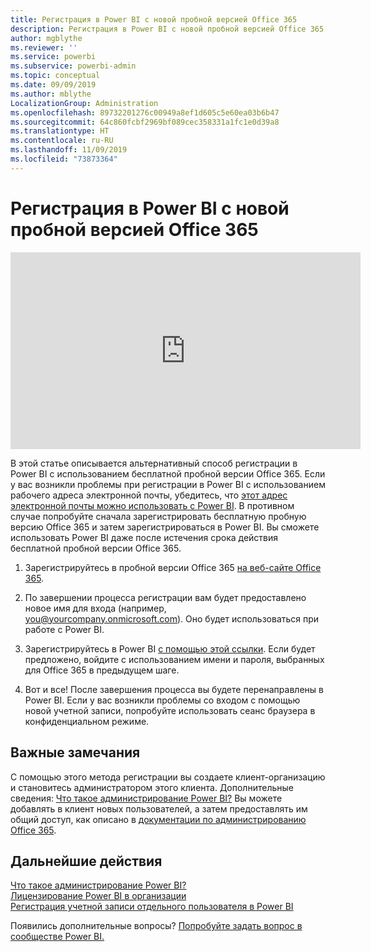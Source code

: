 ```yaml
---
title: Регистрация в Power BI с новой пробной версией Office 365
description: Регистрация в Power BI с новой пробной версией Office 365
author: mgblythe
ms.reviewer: ''
ms.service: powerbi
ms.subservice: powerbi-admin
ms.topic: conceptual
ms.date: 09/09/2019
ms.author: mblythe
LocalizationGroup: Administration
ms.openlocfilehash: 89732201276c00949a8ef1d605c5e60ea03b6b47
ms.sourcegitcommit: 64c860fcbf2969bf089cec358331a1fc1e0d39a8
ms.translationtype: HT
ms.contentlocale: ru-RU
ms.lasthandoff: 11/09/2019
ms.locfileid: "73873364"
---
```

# <a name="signing-up-for-power-bi-with-a-new-office-365-trial"></a>Регистрация в Power BI с новой пробной версией Office 365

<iframe width="560" height="315" src="https://www.youtube.com/embed/gbSuFST-Nx4?showinfo=0" frameborder="0" allowfullscreen></iframe>

В этой статье описывается альтернативный способ регистрации в Power BI с использованием бесплатной пробной версии Office 365. Если у вас возникли проблемы при регистрации в Power BI с использованием рабочего адреса электронной почты, убедитесь, что [этот адрес электронной почты можно использовать с Power BI](service-self-service-signup-for-power-bi.md#supported-email-addresses). В противном случае попробуйте сначала зарегистрировать бесплатную пробную версию Office 365 и затем зарегистрироваться в Power BI. Вы сможете использовать Power BI даже после истечения срока действия бесплатной пробной версии Office 365.

1. Зарегистрируйтесь в пробной версии Office 365 [на веб-сайте Office 365](https://go.microsoft.com/fwlink/p/?LinkID=403802).

1. По завершении процесса регистрации вам будет предоставлено новое имя для входа (например, you@yourcompany.onmicrosoft.com). Оно будет использоваться при работе с Power BI.

1. Зарегистрируйтесь в Power BI [с помощью этой ссылки](https://app.powerbi.com/signupredirect?pbi_source=web). Если будет предложено, войдите с использованием имени и пароля, выбранных для Office 365 в предыдущем шаге.

1. Вот и все! После завершения процесса вы будете перенаправлены в Power BI. Если у вас возникли проблемы со входом с помощью новой учетной записи, попробуйте использовать сеанс браузера в конфиденциальном режиме.

## <a name="important-considerations"></a>Важные замечания

С помощью этого метода регистрации вы создаете клиент-организацию и становитесь администратором этого клиента. Дополнительные сведения: [Что такое администрирование Power BI?](service-admin-administering-power-bi-in-your-organization.md) Вы можете добавлять в клиент новых пользователей, а затем предоставлять им общий доступ, как описано в [документации по администрированию Office 365](https://support.office.com/en-sg/article/Add-users-individually-to-Office-365---Admin-Help-1970f7d6-03b5-442f-b385-5880b9c256ec).

## <a name="next-steps"></a>Дальнейшие действия

[Что такое администрирование Power BI?](service-admin-administering-power-bi-in-your-organization.md)  
[Лицензирование Power BI в организации](service-admin-licensing-organization.md)  
[Регистрация учетной записи отдельного пользователя в Power BI](service-self-service-signup-for-power-bi.md)

Появились дополнительные вопросы? [Попробуйте задать вопрос в сообществе Power BI.](https://community.powerbi.com/)